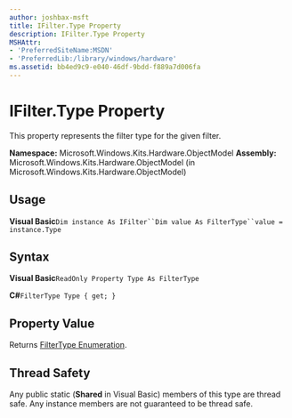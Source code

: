 ```yaml
---
author: joshbax-msft
title: IFilter.Type Property
description: IFilter.Type Property
MSHAttr:
- 'PreferredSiteName:MSDN'
- 'PreferredLib:/library/windows/hardware'
ms.assetid: bb4ed9c9-e040-46df-9bdd-f889a7d006fa
---
```


# IFilter.Type Property


This property represents the filter type for the given filter.

**Namespace:** Microsoft.Windows.Kits.Hardware.ObjectModel **Assembly:** Microsoft.Windows.Kits.Hardware.ObjectModel (in Microsoft.Windows.Kits.Hardware.ObjectModel)

## Usage


**Visual Basic**`Dim instance As IFilter``Dim value As FilterType``value = instance.Type`

## Syntax


**Visual Basic**`ReadOnly Property Type As FilterType`

**C#**`FilterType Type { get; }`

## Property Value


Returns [FilterType Enumeration](filtertype-enumeration.md).

## Thread Safety


Any public static (**Shared** in Visual Basic) members of this type are thread safe. Any instance members are not guaranteed to be thread safe.

 

 






